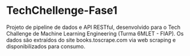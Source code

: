 # TechChellenge-Fase1
Projeto de pipeline de dados e API RESTful, desenvolvido para o Tech Challenge de Machine Learning Engineering (Turma 6MLET - FIAP). Os dados são extraídos do site books.toscrape.com via web scraping e disponibilizados para consumo.
